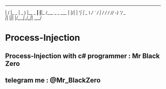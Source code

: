  __  __       ___ _         _    ____            
 |  \/  |_ _  | _ ) |__ _ __| |__|_  /___ _ _ ___ 
 | |\/| | '_| | _ \ / _` / _| / / / // -_) '_/ _ \
 |_|  |_|_|   |___/_\__,_\__|_\_\/___\___|_| \___/
                       
# Process-Injection
Process-Injection with c# 
programmer : Mr Black Zero
---------
telegram me : @Mr_BlackZero
--------
